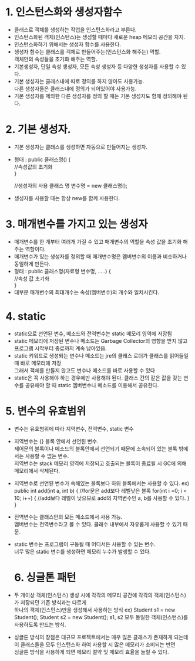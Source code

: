 # 1. 인스턴스화와 생성자함수
- 클래스로 객체를 생성하는 작업을 인스턴스화라고 부른다.
- 인스턴스화된 객체(인스턴스)는 생성할 때마다 새로운 heap 메모리 공간을 차지.
- 인스턴스화하기 위해서는 생성자 함수를 사용한다.
- 생성자 함수는 클래스를 객체로 만들어주는(인스턴스화 해주는) 역할.  
  객체안의 속성들을 초기화 해주는 역할.
- 기본생성자, 단일 속성 생성자, 모든 속성 생성자 등 다양한 생성자를 사용할 수 있다.
- 기본 생성자는 클래스내에 따로 정의를 하지 않아도 사용가능.  
  다른 생성자들은 클래스내에 정의가 되어있어야 사용가능.
- 기본 생성자를 제외한 다른 생성자를 정의 할 때는 기본 생성자도 함께 정의해야 된다.

# 2. 기본 생성자.
- 기본 생성자는 클래스를 생성하면 자동으로 만들어지는 생성자.
- 형태 : public 클래스명() {  
              //속성값의 초기화  
  }

     //생성자의 사용
    클래스 명 변수명 = new 클래스명();
- 생성자를 사용할 때는 항상 new를 함께 사용한다.

# 3. 매개변수를 가지고 있는 생성자
- 매개변수를 한 개부터 여러개 가질 수 있고
  매개변수의 역할을 속성 값을 초기화 해주는 역할이다.  
- 매개변수가 있는 생성자를 정의할 때 매개변수명은 멤버변수의 이름과 비슷하거나 동일하게 만든다.
- 형태 : public 클래스명(자료형 변수명, .....) {  
    //속성 값 초기화  
     }
- 대부분 매개변수의 최대개수는 속성(멤버변수)의 개수와 일치시킨다.

# 4. static
- static으로 선언된 변수, 메소드와 전역변수는 static 메모리 영역에 저장됨
- static 메모리에 저장된 변수나 메소드는 Garbage Collector의 영향을 받지 않고  
  프로그램 시작부터 종료까지 계속 남아있음.
- static 키워드로 생성되는 변수나 메소드는 jre의 클래스 로더가 클래스를 읽어들일 때 바로 메모리에 저장  
  그래서 객체를 만들지 않고도 변수나 메소드를 바로 사용할 수 있다
- static은 꼭 사용해야 하는 경우에만 사용해야 된다.
  클래스 간의 같은 값을 갖는 변수를 공유해야 할 때 static 멤버변수나 메소드를 이용해서 공유한다.

# 5. 변수의 유효범위
- 변수는 유효범위에 따라 지역변수, 전역변수, static 변수
- 지역변수는 {} 블록 안에서 선언된 변수.  
  제어문의 블록이나 메소드의 블록안에서 선언되기 때문에 소속되어 있는 블록 밖에서는 사용할 수 없는 변수.  
  지역변수는 stack 메모리 영역에 저장되고 호출되는 블록이 종료될 시 GC에 의해 메모리에서 삭제된다.
- 지역변수로 선언된 변수가 속해있는 블록보다 하위 블록에서는 사용할 수 있다.
  ex) public int add(int a, int b) {
    //for문은 add보다 레벨낮은 블록
    for(int i =0; i < 10; i++) {
        //add보다 레벨이 낮으므로 add의 지역변수인 a, b를 사용할 수 있다.
    }
  }
- 전역변수는 클래스안의 모든 메소드에서 사용 가능.  
  멤버변수는 전역변수라고 볼 수 있다. 클래수 내부에서 자유롭게 사용할 수 있기 때문.

- static 변수는 프로그램이 구동될 때 어디서든 사용할 수 있는 변수.  
  너무 많은 static 변수를 생성하면 메모리 누수가 발생할 수 있다.

  # 6. 싱글톤 패턴
- 두 개이상 객체(인스턴스) 생성 시에 각각의 메모리 공간에 각각의 객체(인스턴스)가 저장되던 기존 방식과는 다르게  
  하나의 객체(인스턴스)만을 생성해서 사용하는 방식
     ex) Student s1 = new Student();
         Student s2 = new Student();
         s1, s2 모두 동일한 객체(인스턴스)를 사용하도록 만드는 방식.
- 싱글톤 방식의 장점은 대규모 프로젝트에서는 매우 많은 클래스가 존재하게 되는데  
  이 클래스들을 모두 인스턴스화 하여 사용할 시 많은 메모리가 소비되는 반면  
  싱글톤 방식을 사용하게 되면 메모리 절약 및 메모리 효율을 늘릴 수 있다.
